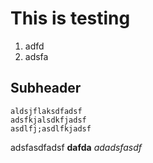 # This is testing

 1. adfd
 2. adsfa

## Subheader
```
aldsjflaksdfadsf
adsfkjalsdkfjadsf
asdlfj;asdlfkjadsf
```
adsfasdfadsf
**dafda**
_adadsfasdf_